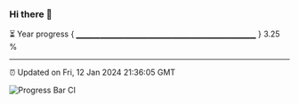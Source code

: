 ### Hi there 👋

⏳ Year progress { ▁▁▁▁▁▁▁▁▁▁▁▁▁▁▁▁▁▁▁▁▁▁▁▁▁▁▁▁▁▁ } 3.25 %

---

⏰ Updated on Fri, 12 Jan 2024 21:36:05 GMT

![Progress Bar CI](https://github.com/IshwaranRudhara/GIT-ACTION/workflows/Progress%20Bar%20CI/badge.svg)
